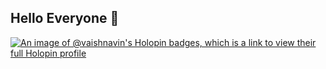 ## Hello Everyone 👋

<!--
**vaish-navi-n/vaish-navi-n** is a ✨ _special_ ✨ repository because its `README.md` (this file) appears on your GitHub profile.

Here are some ideas to get you started:

- 🔭 I’m currently working on ...
- 🌱 I’m currently learning ...
- 👯 I’m looking to collaborate on ...
- 🤔 I’m looking for help with ...
- 💬 Ask me about ...
- 📫 How to reach me: ...
- 😄 Pronouns: ...
- ⚡ Fun fact: ...
-->
[![An image of @vaishnavin's Holopin badges, which is a link to view their full Holopin profile](https://holopin.me/vaishnavin)](https://holopin.io/@vaishnavin)
